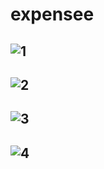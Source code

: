 # expensee

![1](https://user-images.githubusercontent.com/64916728/87178798-5b25b880-c2fb-11ea-9ff5-c79f85f34530.PNG)
----------------------------------------------------------------------------------------------------------

![2](https://user-images.githubusercontent.com/64916728/87178238-79d77f80-c2fa-11ea-80dc-59fe01a4faaa.PNG)
----------------------------------------------------------------------------------------------------------


![3](https://user-images.githubusercontent.com/64916728/87178263-8065f700-c2fa-11ea-9e70-28e459bdddd7.PNG)
----------------------------------------------------------------------------------------------------------



![4](https://user-images.githubusercontent.com/64916728/87178220-7217db00-c2fa-11ea-8ade-c4ea8ffeb870.PNG)
----------------------------------------------------------------------------------------------------------


